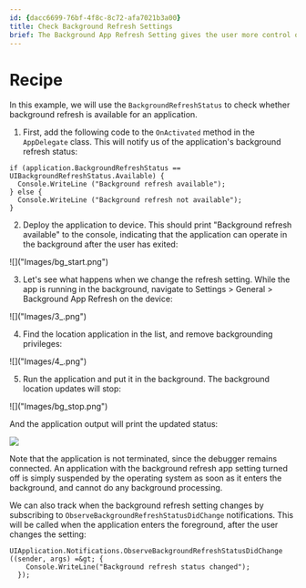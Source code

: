 ```yaml
---
id: {dacc6699-76bf-4f8c-8c72-afa7021b3a00}  
title: Check Background Refresh Settings  
brief: The Background App Refresh Setting gives the user more control over what our application can do in the background. Let's see how changing this setting affects the backgrounded behavior of our location app.  
---
```


# Recipe

In this example, we will use the `BackgroundRefreshStatus` to check whether background refresh is available for an application.

1. First, add the following code to the `OnActivated` method in the `AppDelegate` class. This will notify us of the application's background refresh status: 

```
if (application.BackgroundRefreshStatus == UIBackgroundRefreshStatus.Available) {
  Console.WriteLine ("Background refresh available");
} else {
  Console.WriteLine ("Background refresh not available");
}
```

<ol start="2">
  <li>Deploy the application to device. This should print "Background refresh available" to the console, indicating that the application can operate in the background after the user has exited: </li>
</ol>
![]("Images/bg_start.png")
<ol start="3">
  <li>Let's see what happens when we change the refresh setting. While the app is running in the background, navigate to <span class="uiitem">Settings > General > Background App Refresh</span> on the device: </li>
</ol>
![]("Images/3_.png")
<ol start="4">
  <li>Find the location application in the list, and remove backgrounding privileges: </li>
</ol>
![]("Images/4_.png")
<ol start="5">
  <li>Run the application and put it in the background. The background location updates will stop: </li>
</ol>
![]("Images/bg_stop.png")

And the application output will print the updated status: </p>
![]("Images/bg_stop2.png")

Note that the application is not terminated, since the debugger remains connected. An application with the background refresh app setting turned off is simply suspended by the operating system as soon as it enters the background, and cannot do any background processing.

We can also track when the background refresh setting changes by subscribing to `ObserveBackgroundRefreshStatusDidChange` notifications. This will be called when the application enters the foreground, after the user changes the setting: 

```
UIApplication.Notifications.ObserveBackgroundRefreshStatusDidChange ((sender, args) =&gt; {
    Console.WriteLine("Background refresh status changed");
  });
```